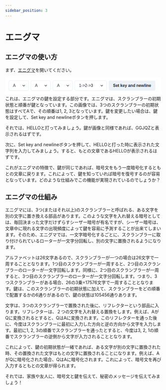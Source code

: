 ```yaml
---
sidebar_position: 3
---
```

# エニグマ
## エニグマの使い方
まず、[エニグマ](https://kf74-code.pages.dev/)を開いてください。

![](./key.png)
これは、エニグマの鍵を設定する部分です。エニグマは、スクランブラーの初期状態と順番が鍵となっています。この画像では、3つのスクランブラーの初期状態はすべてAで、その順番は1, 2, 3となっています。鍵を変更したい場合は、鍵を設定して、Set key and newlineボタンを押します。

それでは、HELLOと打ってみましょう。鍵が画像と同様であれば、GGJQZと表示されるはずです。

次に、Set key and newlineボタンを押して、HELLOと打った時に表示された文字列を入力してみましょう。すると、もとの文章であるHELLOが表示されるはずです。

これがエニグマの特徴で、鍵が同じであれば、暗号文をもう一度暗号化するともとの文章に戻ります。これによって、鍵を知っていれば暗号を復号するのが容易となっています。どのような仕組みでこの機能が実現されているのでしょうか？

## エニグマの仕組み
エニグマには、3つ(またはそれ以上)のスクランブラーと呼ばれる、ある文字を別の文字に置き換える部品があります。このような文字を入れ替える暗号としては、毎回決まった文字だけずらすシーザー暗号が有名ですが、シーザー暗号は、文章中に現れる文字の出現頻度によって鍵を容易に予測することが出来てしまいます。そのため、エニグマでは、一文字暗号化するごとに、スクランブラーに取り付けられているローターが一文字分回転し、別の文字に置換されるようになります。

アルファベットは26文字あるので、スクランブラーが一つの場合は26文字で一周することとなります。1つ目のスクランブラーが一周すると、2つ目のスクランブラーのローターが一文字回転します。同様に、2つ目のスクランブラーが一周すると、3つ目のスクランブラーのローターが一文字分回転します。つまり、3つスクランブラーがある場合、26の3乗=17576文字で一周することとなります。鍵は、このスクランブラーの初期状態に加えて、スクランブラーをどの順番で配置するかの6通りがあるので、鍵の状態は105456通りあります。

文字は、3つのスクランブラーで置換された後に、リフレクターという部品に入ります。リフレクターは、２つの文字を入れ替える置換をします。例えば、AがQに変換されるとすると、QはAに変換されます。このリフレクターを通った後に、今度はスクランブラーに最初に入力した方向と逆の方向から文字を入力します。最初に1, 2, 3の順番でスクランブラーを通ったとすると、今度は3, 2, 1の順番でスクランブラーの逆側から文字が入力されることとなります。

これによって、鍵の初期状態が一緒であれば、ある文字が別の文字に置換された時、その置換された文字はもとの文字に置換されることになります。例えば、AがQに暗号化された場合、QはAに暗号化されます。これによって、暗号文を再び入力するともとの文章が得られます。

それでは、家族や友人に、暗号文と鍵を伝えて、秘密のメッセージを伝えてみましょう！
